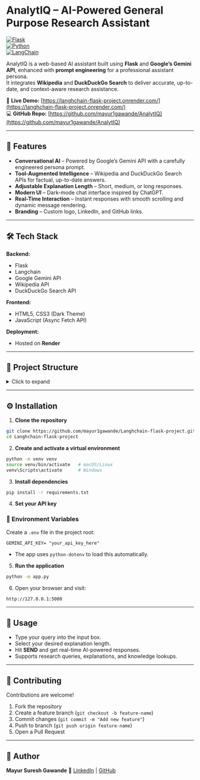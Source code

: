 # AnalytIQ – AI-Powered General Purpose Research Assistant

[![Flask](https://img.shields.io/badge/Flask-2.3+-blue.svg)](https://flask.palletsprojects.com/)  
[![Python](https://img.shields.io/badge/Python-3.9+-yellow.svg)](https://www.python.org/)  
[![LangChain](https://img.shields.io/badge/LangChain-0.1+-purple.svg)](https://www.langchain.com/)  

AnalytIQ is a web-based AI assistant built using **Flask** and **Google’s Gemini API**, enhanced with **prompt engineering** for a professional assistant persona.  
It integrates **Wikipedia** and **DuckDuckGo Search** to deliver accurate, up-to-date, and context-aware research assistance.

🔗 **Live Demo:** [https://langhchain-flask-project.onrender.com/](https://langhchain-flask-project.onrender.com/)  
💻 **GitHub Repo:** [https://github.com/mayur1gawande/AnalytIQ](https://github.com/mayur1gawande/AnalytIQ)  

---

## 🚀 Features

- **Conversational AI** – Powered by Google’s Gemini API with a carefully engineered persona prompt.
- **Tool-Augmented Intelligence** – Wikipedia and DuckDuckGo Search APIs for factual, up-to-date answers.
- **Adjustable Explanation Length** – Short, medium, or long responses.
- **Modern UI** – Dark-mode chat interface inspired by ChatGPT.
- **Real-Time Interaction** – Instant responses with smooth scrolling and dynamic message rendering.
- **Branding** – Custom logo, LinkedIn, and GitHub links.

---

## 🛠 Tech Stack

**Backend:**
- Flask
- Langchain
- Google Gemini API
- Wikipedia API
- DuckDuckGo Search API

**Frontend:**
- HTML5, CSS3 (Dark Theme)
- JavaScript (Async Fetch API)

**Deployment:**
- Hosted on **Render**

---

## 📂 Project Structure
<details>
<summary>Click to expand</summary>

```text
AnalytIQ/
│
├── static/
│   ├── assistant.png       # Logo icon for the chat avatar
│   ├── github_icon.png     # GitHub link icon
│   ├── linkedin_icon.jpeg  # LinkedIn link icon
│   ├── script.js           # Frontend JavaScript logic
│   └── style.css           # UI styling (dark mode)
│
├── templates/
│   └── index.html          # Main chat UI template
│
├── analytIQ_persona_prompt.txt  # Custom persona prompt for Gemini API
├── app.py                   # Flask app entry point
├── logo.png                 # App logo
├── model.py                 # Gemini API + prompt engineering logic
├── requirements.txt         # Python dependencies
└── README.md                # Project documentation
```
</details>

---

## ⚙ Installation

1. **Clone the repository**
```bash
git clone https://github.com/mayur1gawande/Langhchain-flask-project.git
cd Langhchain-flask-project
```

2. **Create and activate a virtual environment**

```bash
python -m venv venv
source venv/bin/activate   # macOS/Linux
venv\Scripts\activate      # Windows
```

3. **Install dependencies**

```bash
pip install -r requirements.txt
```

4. **Set your API key**

### 🔑 Environment Variables
Create a `.env` file in the project root:
```
GEMINI_API_KEY= "your_api_key_here"
```
* The app uses `python-dotenv` to load this automatically.

5. **Run the application**

```bash
python -m app.py
```

6. Open your browser and visit:

```bash
http://127.0.0.1:5000
```

---

## 📌 Usage

* Type your query into the input box.
* Select your desired explanation length.
* Hit **SEND** and get real-time AI-powered responses.
* Supports research queries, explanations, and knowledge lookups.

---

## 🤝 Contributing

Contributions are welcome!

1. Fork the repository
2. Create a feature branch (`git checkout -b feature-name`)
3. Commit changes (`git commit -m "Add new feature"`)
4. Push to branch (`git push origin feature-name`)
5. Open a Pull Request

---

## 👤 Author

**Mayur Suresh Gawande**
🔗 [LinkedIn](https://www.linkedin.com/in/mayurgawande/) | [GitHub](https://github.com/mayur1gawande)
